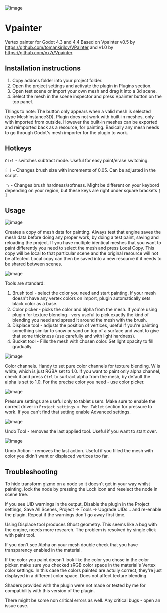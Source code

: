 ![image](https://github.com/user-attachments/assets/9c588249-d982-4a47-9168-664873a481f9)

# Vpainter
Vertex painter for Godot 4.3 and 4.4
Based on Vpainter v0.5 by https://github.com/tomankirilov/VPainter
and v1.0 by https://github.com/nx7r/Vpainter

## Installation instructions
1. Copy addons folder into your project folder.
2. Open the project settings and activate the plugin in Plugins section.
3. Open test scene or import your own mesh and drag it into a 3d scene.
4. Select the mesh in the scene inspector and press Vpainter button on the top panel.

Things to note:
The button only appears when a valid mesh is selected (type MeshInstance3D).
Plugin does not work with built-in meshes, only with imported from outside. However the built-in meshes can be exported and reimported back as a resource, for painting. Basically any mesh needs to go through Godot's mesh importer for the plugin to work.

## Hotkeys
`Ctrl` - switches subtract mode. Useful for easy paint/erase switching.

`[ ]` - Changes brush size with increments of 0.05. Can be adjusted in the script.

`'\` - Changes brush hardness/softness. Might be different on your keybord depending on your region, but these keys are right under square brackets `[ ]`


## Usage
![image](https://github.com/user-attachments/assets/929d4f3d-52b2-4c4d-a849-ea56cad85463)

Creates a copy of mesh data for painting. Always test that engine saves the mesh data before doing any proper work, by doing a test paint, saving and reloading the project. If you have multiple identical meshes that you want to paint differently you need to select the mesh and press Local Copy. This copy will be local to that particular scene and the original resource will not be affected. Local copy can then be saved into a new resource if it needs to be shared between scenes.


![image](https://github.com/user-attachments/assets/7a2391d9-ea87-4374-a1e5-602ba8e0c28c)

Tools are standard: 
1. Brush tool - select the color you need and start painting. If your mesh doesn't have any vertex colors on import, plugin automatically sets black color as a base.
2. Color picker - picks the color and alpha from the mesh. If you're using plugin for texture blending - very useful to pick exactly the kind of blending you need and spread it around the mesh with the brush.
3. Displace tool - adjusts the position of vertices, useful if you're painting something similar to snow or sand on top of a surface and want to give that some thickness (use carefully and with light hardness).
4. Bucket tool - Fills the mesh with chosen color. Set light opacity to fill gradually.


![image](https://github.com/user-attachments/assets/6f1805f4-6a64-4338-bbe9-44edf1d380de)

Color channels. Handy to set pure color channels for texture blending. W is white, which is just RGBA set to 1.0. If you want to paint only alpha channel, check it and press `Ctrl` to surtract alpha from the mesh, by default the alpha is set to 1.0. For the precise color you need - use color picker.


![image](https://github.com/user-attachments/assets/e5c59c0b-a387-41f8-ac68-ee9979e971a9)

Pressure settings are useful only to tablet users. Make sure to enable the correct driver in `Project settings > Pen Tablet` section for pressure to work. If you can't find that setting enable Advanced settings.

![image](https://github.com/user-attachments/assets/6fd45843-d692-414a-ae98-e866590b3662)

Undo Tool - removes the last applied tool. Useful if you want to start over.

![image](https://github.com/user-attachments/assets/06a1bec7-006e-4ca0-b832-517f9a938830)

Undo Action - removes the last action. Useful if you filled the mesh with color you didn't want or displaced vertices too far.

## Troubleshooting
To hide transform gizmo on a node so it doesn't get in your way whilst painting, lock the node by pressing the Lock icon and reselect the node in scene tree.

If you see UID warnings in the output. Disable the plugin in the Project settings, Save All Scenes, Project -> Tools -> Upgrade UIDs... and re-enable the plugin. Repeat if the warnings don't go away first time.

Using Displace tool produces Ghost geometry. This seems like a bug with the engine, needs more research. The problem is resolved by single click with paint tool.

If you don't see Alpha on your mesh double check that you have transparency enabled in the material.

If the color you paint doesn't look like the color you chose in the color picker, make sure you checked sRGB color space in the material's Vertex color settings. In this case the colors painted are actully correct, they're just displayed in a different color space. Does not affect texture blending.

Shaders provided with the plugin were not made or tested by me for compatibility with this version of the plugin.

There might be some non critical errors as well. Any critical bugs - open an issue case.
